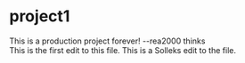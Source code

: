 project1
========

This is a production project forever! --rea2000 thinks  
This is the first edit to this file.
This is a Solleks edit to the file.
